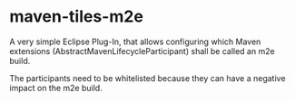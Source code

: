 # maven-tiles-m2e

A very simple Eclipse Plug-In, that allows configuring which Maven extensions (AbstractMavenLifecycleParticipant) shall be called an m2e build.

The participants need to be whitelisted because they can have a negative impact on the m2e build.
